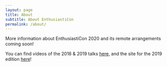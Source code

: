```yaml
---
layout: page
title: About
subtitle: About EnthusiastiCon
permalink: /about/
---
```


More information about EnthusiastiCon 2020 and its remote arrangements coming soon!

You can find videos of the 2018 & 2019 talks [here](https://www.youtube.com/channel/UCysZMezyfn6QuDPNlbl6jHQ/playlists), and the site for the 2019 edition [here](/2019)!

